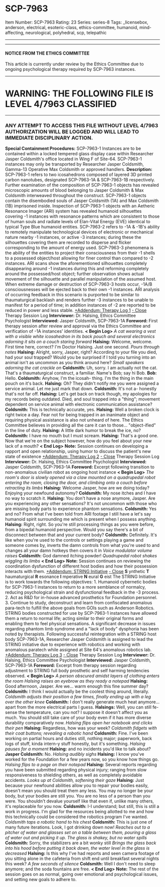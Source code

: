 # SCP-7963
Item Number: SCP-7963
Rating: 23
Series: series-8
Tags: _licensebox, anderson, electrical, esoteric-class, ethics-committee, humanoid, mind-affecting, neurological, polyhedral, scp, telepathic

---

* * *
#### NOTICE FROM THE ETHICS COMMITTEE
This article is currently under review by the Ethics Committee due to ongoing psychological therapy required by SCP-7963 instances.
* * *
# WARNING: THE FOLLOWING FILE IS LEVEL 4/7963 CLASSIFIED
* * *
### ANY ATTEMPT TO ACCESS THIS FILE WITHOUT LEVEL 4/7963 AUTHORIZATION WILL BE LOGGED AND WILL LEAD TO IMMEDIATE DISCIPLINARY ACTION.
  
  
**Special Containment Procedures:** SCP-7963-1 Instances are to be contained within a locked tempered glass display case within Researcher Jasper Coldsmith's office located in Wing F of Site-64.
SCP-7963-1 instances may only be transported by Researcher Jasper Coldsmith, Gamma-13 Operative Max Coldsmith or approved handlers.
**Description:** SCP-7963-1 refers to two icosahedrons composed of layered 3D printed carbon nanotubes, designated SCP-7963-1A & SCP-7963-1B respectively.
Further examination of the composition of SCP-7963-1 objects has revealed microscopic amounts of blood belonging to Jasper Coldsmith & Max Coldsmith interweaved throughout the construct.
SCP-7963-1 objects contain the disembodied souls of Jasper Coldsmith (1A) and Max Coldsmith (1B) imprisoned inside. Inspection of SCP-7963-1 objects with an Aetheric Resonance Imager (ARI) system has revealed humanoid silhouettes covering -1 instances with resonance patterns which are consistent to those of human souls and radiate levels of Elan-Vital Energy (EVE) identical to typical Type Blue humanoid entities.
SCP-7963-2 refers to -1A & -1B's ability to remotely manipulate technological devices of electronic or mechanical nature nearby -1 instances, or active -3 instances; during these the silhouettes covering them are recorded to disperse and flicker corresponding to the amount of energy used.
SCP-7963-3 phenomena is the ability of the entities to project their consciousness from their -1 shells to a possessed object/host allowing for finer control than compared to -2 instances. ARI scans show the aforementioned silhouettes completely disappearing around -1 instances during this and reforming completely around the possessed/host object; further observation shows actual movement of the silhouette and parallel manipulation of the assumed host.
When extreme damage or destruction of SCP-7963-3 hosts occur, -1A/B consciousnesses will be ejected back to their own -1 instances. ARI analysis of occurring feedback in this scenario is purported to be similar to thaumaturgical backlash and renders further -3 instances to be unable to manifest for a period of time; in addition instances of -2 are reported to be reduced in power and less stable.
[+Addendum: Therapy Log 1](javascript:;)
[\- Close](javascript:;)
Therapy Session Log
**Interviewer:** Dr. Halsing, Ethics Committee Psychologist
**Interviewed:** Jasper Coldsmith, SCP-7963-1A
**Foreword:** First therapy session after review and approval via the Ethics Committee and verification of -1A instances' identities.
**< Begin Log>**
_A cat wearing a vest with a visible white icosahedron in its back pouch and several electronics adorning it sits on a couch staring forward_
**Halsing:** Welcome, welcome. First time here, correct? I'm Doctor Halsing. Just one second.
_Pours through notes_
**Halsing:** Alright, sorry, Jasper, right? According to your file you died, had your soul trapped? Would you be surprised if I told you turning into an animal isn't as uncommon as you think around here?
_Small speakers adorning the cat crackle on_
**Coldsmith:** Uh, sorry. I am actually not the cat. That's a thaumaturgical construct, a familiar. Name's Bob; say hi Bob.
**Bob:** Hello.
**Coldsmith:** Anyhow, I'm the icosah- thing. I'm the thing in the main pouch on it's back.
**Halsing:** Oh? They didn't notify me you were assigned a service animal. Let me just mark that down.
**Coldsmith:** It's not a- honestly that's not far off.
**Halsing:** Let's get back on track though, my apologies for my records being outdated. Died, and soul trapped into a "thing"; movement dependent on service animal with electronic communication assistance?
**Coldsmith:** This is technically accurate, yes.
**Halsing:** Well a broken clock is right twice a day. Fear not for being trapped in an inanimate object and requiring physical assistance is also not unheard of here. The Ethics Committee believes in providing all the care it can to those… "object-ified" in the line of duty.
**Halsing:** A little dark humor to break the ice, no?
**Coldsmith:** I have no mouth but I must scream.
**Halsing:** That's a good one. Now that we're on the subject however, how do you feel about your new lack of a mouth?
**< End Log>**
**Note:** Session continues on developing a rapport and open relationship, using humor to discuss the patient's new state of existence
[+Addendum: Therapy Log 2](javascript:;)
[\- Close](javascript:;)
Therapy Session Log
**Interviewer:** Dr. Halsing, Ethics Committee Psychologist
**Interviewed:** Jasper Coldsmith, SCP-7963-1A
**Foreword:** Excerpt following transition to non-anomalous civilian robot as ongoing host instance
**< Begin Log>**
_The room's door is slowly opened via a claw mounted on a quadrupedal robot entering the room, closing the door, and climbing onto a couch before retracting its limbs_
**Halsing:** Welcome Jasper, how are we doing today? Enjoying your newfound autonomy?
**Coldsmith:** My nose itches and I have no way to scratch it.
**Halsing:** You don't have a nose anymore, Jasper. Are you experiencing any other sensations? It's not uncommon with those who are missing body parts to experience phantom sensations.
**Coldsmith:** Yes and no? From what I've been told from ARI footage I still have a let's say humanoid spirit surrounding me which is present when I possess anything.
**Halsing:** Right, right. So you're still processing things as you were before, from a bipedal humanoid perspective. Would you say there's a bit of disconnect between that and your current body?
**Coldsmith:** Definitely. It's like when you're used to the controls or settings playing a game and someone comes by, inverts the damn controls from what you're used to and changes all your damn hotkeys then covers it in
_Voice modulator volume raises_
**Coldsmith:** God damned itching powder!
_Quadrupedal robot shakes wiggling its limbs_
**< End Log>**
**Note:** Session continues on reviewing the coordination dysfunction of different host bodies and how their possession interacts with them.
[+Addendum: STRING Initiative](javascript:;)
[\- Close](javascript:;)
**S** ynthetic **T** haumaturgical **R** esonance **I** mperative **N** eural **G** eist
The STRING Initiative is to work towards the following objectives:
1\. Humanoid cybernetic bodies for SCP-7963-1 instances to return to a more semblance of normalcy, reducing psychological strain and dysfunctional feedback in the -3 process.
2\. Act as R&D for in-house advanced prosthetics for Foundation personnel.
3\. Continue to study, deconstruct and learn from confiscated anomalous para-tech to fulfill the above goals from GOIs such as Anderson Robotics.
STRING bodies constructed for use by SCP-7963-1 instances have allowed them a return to normal life; acting similar to their original forms and enabling them to feel physical sensations. A significant decrease in issues regarding phantom limb syndrome and a "lack of body" dysphoria has been noted by therapists.
Following successful reintegration with a STRING host body SCP-7963-1A, Researcher Jasper Coldsmith is assigned to lead the STRING initiative due to experience with robotics and working with anomalous paratech while assigned at Site 64's anomalous robotics lab.
[+Addendum: Therapy Log 3](javascript:;)
[\- Close](javascript:;)
Therapy Session Log
**Interviewer:** Dr. Halsing, Ethics Committee Psychologist
**Interviewed:** Jasper Coldsmith, SCP-7963-1A
**Foreword:** Excerpt from therapy session regarding adjustment to STRING full body prosthetic and self harming tendencies observed.
**< Begin Log>**
_A person obscured amidst layers of clothing enters the room_
_Halsing raises an eyebrow as they ready a notepad_
**Halsing:** Good afternoon, Jasper. Are we… warm enough this fine summer day?
**Coldsmith:** I think I would actually be the coolest thing around, literally.
_Coldsmith adjusts their position a few times, finally ending up with a leg over the other knee_
**Coldsmith:** I don't really generate much heat anymore… apart from the more electrical parts I guess.
**Halsings:** Well, you can still fe- sense the temperature, can you not? I suppose it doesn't affect you as much. You should still take care of your body even if it has more diverse durability comparatively now.
_Halsing flips open her notebook and clicks their pen_
**Halsing:** Regardless, how was your week?
_Coldsmith fidgets with their coat buttons; revealing a robotic hand_
**Coldsmith:** Fine. I've been working on partial hours and duties still, nothing major; paperwork, back logs of stuff, kinda intern-y stuff honestly, but it's something.
_Halsing pauses for a moment_
**Halsing:** and no incidents you'd like to talk about?
**Jasper Coldsmith:** No.
_Halsing audibly sighs_
**Halsing:** I know you've worked for the Foundation for a few years now, so you know how things go.
_Halsing flips to a page on their notepad_
**Halsing:** Several reports regarding you have been submitted regarding physical injury; ranging from slow responsiveness to shielding others, as well as completely avoidable accidents.
_Looks up at Coldsmith, softening their gaze_
**Halsing:** Just because your newfound abilities allow you to repair your bodies easily, doesn't mean you should treat them any less. You may no longer be your body, but your bodies are still you. You are no less of a person than you were. You shouldn't devalue yourself like that even if, unlike many others, it's replaceable for you now.
**Coldsmith:** I-I understand; but still, this is still a work in progress. I'm glad for the resources being allotted to me and how this technically could be considered the robotics program I've wanted.
_Coldsmith taps a robotic hand to his chest_
**Coldsmith:** This is just one of many future iterations. Look, I got drinking down now!
_Reaches out to a pitcher of water and glasses set on a table between them, pouring a glass of water out and picking it up. The glass is shakey, but no water spills_
**Coldsmith:** Sorry, the stabilizers are a bit wonky still
_Brings the glass back into his hood before putting it back down, the water level in the glass is decreased_
**Halsing:** Is this why I've had reports and seen camera footage of you sitting alone in the cafeteria from shift end until breakfast several nights this week?
_A few seconds of silence_
**Coldsmith:** Well I don't need to sleep anymore; and the soda fountains are free.
**< End Log>**
**Note:** The rest of the session goes on as normal, going over emotional and psychological issues, and setting new goals to adhere to.